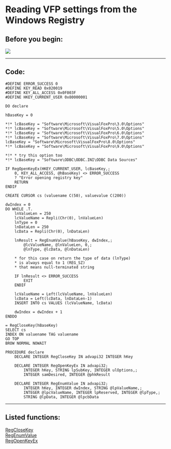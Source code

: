 <link rel="stylesheet" type="text/css" href="../css/win32api.css">  
<link rel="stylesheet" href="https://cdnjs.cloudflare.com/ajax/libs/font-awesome/4.7.0/css/font-awesome.min.css">

# Reading VFP settings from the Windows Registry

## Before you begin:
![](../)  
  
***  


## Code:
```foxpro  
#DEFINE ERROR_SUCCESS 0
#DEFINE KEY_READ 0x020019
#DEFINE KEY_ALL_ACCESS 0x0F003F
#DEFINE HKEY_CURRENT_USER 0x80000001

DO declare

hBaseKey = 0

*!*	lcBaseKey = "Software\Microsoft\VisualFoxPro\3.0\Options"
*!*	lcBaseKey = "Software\Microsoft\VisualFoxPro\5.0\Options"
*!*	lcBaseKey = "Software\Microsoft\VisualFoxPro\6.0\Options"
*!*	lcBaseKey = "Software\Microsoft\VisualFoxPro\7.0\Options"
lcBaseKey = "Software\Microsoft\VisualFoxPro\8.0\Options"
*!*	lcBaseKey = "Software\Microsoft\VisualFoxPro\9.0\Options"

*!*	* try this option too
*!*	lcBaseKey = "Software\ODBC\ODBC.INI\ODBC Data Sources"

IF RegOpenKeyEx(HKEY_CURRENT_USER, lcBaseKey,;
	0, KEY_ALL_ACCESS, @hBaseKey) <> ERROR_SUCCESS
	? "Error opening registry key"
	RETURN
ENDIF

CREATE CURSOR cs (valuename C(50), valuevalue C(200))

dwIndex = 0
DO WHILE .T.
	lnValueLen = 250
	lcValueName = Repli(Chr(0), lnValueLen)
	lnType = 0
	lnDataLen = 250
	lcData = Repli(Chr(0), lnDataLen)

	lnResult = RegEnumValue(hBaseKey, dwIndex,;
		@lcValueName, @lnValueLen, 0,;
		@lnType, @lcData, @lnDataLen)
		
	* for this case on return the type of data (lnType)
	* is always equal to 1 (REG_SZ)
	* that means null-terminated string
	
	IF lnResult <> ERROR_SUCCESS
		EXIT
	ENDIF

	lcValueName = Left(lcValueName, lnValueLen)
	lcData = Left(lcData, lnDataLen-1)
	INSERT INTO cs VALUES (lcValueName, lcData)

	dwIndex = dwIndex + 1
ENDDO

= RegCloseKey(hBaseKey)
SELECT cs
INDEX ON valuename TAG valuename
GO TOP
BROW NORMAL NOWAIT

PROCEDURE declare
	DECLARE INTEGER RegCloseKey IN advapi32 INTEGER hKey

	DECLARE INTEGER RegOpenKeyEx IN advapi32;
		INTEGER hKey, STRING lpSubKey, INTEGER ulOptions,;
		INTEGER samDesired, INTEGER @phkResult

	DECLARE INTEGER RegEnumValue IN advapi32;
		INTEGER hKey, INTEGER dwIndex, STRING @lpValueName,;
		INTEGER @lpcValueName, INTEGER lpReserved, INTEGER @lpType,;
		STRING @lpData, INTEGER @lpcbData  
```  
***  


## Listed functions:
[RegCloseKey](../libraries/advapi32/RegCloseKey.md)  
[RegEnumValue](../libraries/advapi32/RegEnumValue.md)  
[RegOpenKeyEx](../libraries/advapi32/RegOpenKeyEx.md)  
